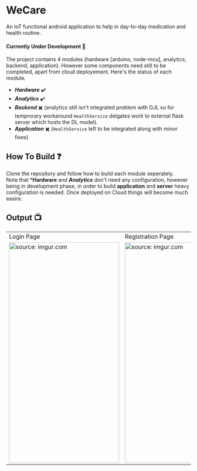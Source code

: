 # WeCare
An IoT functional android application to  help in day-to-day medication and health routine.

#### Currently Under Development 🔨

The project contains 4 modules (hardware [arduino, node-mcu], analytics, backend, application).
However some components need still to be completed, apart from cloud deployement. Here's the status of each module.

* ***Hardware*** ✔️
* ***Analytics*** ✔️
* ***Backend*** ✖️ (analytics still isn't integrated problem with DJL so for temprorary workaround ``HealthService`` delgates work to external flask server which hosts the DL model).
* ***Application*** ✖️ (``HealthService`` left to be integrated along with minor fixes)

## How To Build ❓

Clone the repository and follow how to build each module seperately. </br>
Note that ***Hardware** and ***Analytics*** don't need any configuration, however being in development phase, in order to build **application** and **server** heavy configuration is needed. Once deployed on Cloud things will become much easire.

## Output 📺

<table>
  <tr>
    <td>Login Page</td>
     <td>Registration Page</td>
     <td>Home Page</td>
  </tr>
  <tr>
    <td><a href="https://imgur.com/rUiN5qn"><img src="https://i.imgur.com/rUiN5qn.jpg" title="source: imgur.com" height="600" width="300"/></a></td>
    <td><a href="https://imgur.com/ZexRy6C"><img src="https://i.imgur.com/ZexRy6C.jpg" title="source: imgur.com" height="600" width="300" /></td>
    <td><a href="https://imgur.com/yUtA0v1"><img src="https://i.imgur.com/yUtA0v1.png" title="source: imgur.com" height="600" width="300"/></a></td>
  </tr>
 </table>

